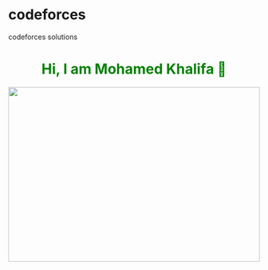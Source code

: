 # codeforces
codeforces solutions
<h1 style="text-align:center;color:green">Hi, I am Mohamed Khalifa 👋</h1>
<img src="https://codeforces.org/s/0/images/codeforces-telegram-square.png" style="width:100%; height:350px"</img>
